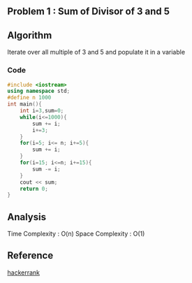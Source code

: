 ## Problem 1 : Sum of Divisor of 3 and 5

## Algorithm
Iterate over all multiple of 3 and 5 and populate it in a variable

### Code
```cpp
#include <iostream>
using namespace std;
#define n 1000
int main(){
	int i=3,sum=0;
	while(i<=1000){
		sum += i;
		i+=3;
	}
	for(i=5; i<= n; i+=5){
		sum += i;
	}
	for(i=15; i<=n; i+=15){
		sum -= i;
	}
	cout << sum;
	return 0;
}
```

## Analysis
Time Complexity : O(n)
Space Complexity : O(1)

## Reference
[hackerrank](https://www.hackerrank.com/contests/projecteuler/challenges/euler001/problem)
